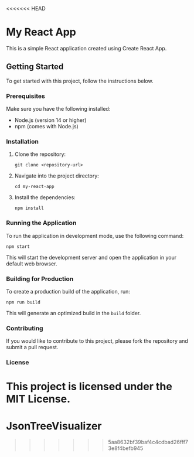 <<<<<<< HEAD
# My React App

This is a simple React application created using Create React App.

## Getting Started

To get started with this project, follow the instructions below.

### Prerequisites

Make sure you have the following installed:

- Node.js (version 14 or higher)
- npm (comes with Node.js)

### Installation

1. Clone the repository:

   ```
   git clone <repository-url>
   ```

2. Navigate into the project directory:

   ```
   cd my-react-app
   ```

3. Install the dependencies:

   ```
   npm install
   ```

### Running the Application

To run the application in development mode, use the following command:

```
npm start
```

This will start the development server and open the application in your default web browser.

### Building for Production

To create a production build of the application, run:

```
npm run build
```

This will generate an optimized build in the `build` folder.

### Contributing

If you would like to contribute to this project, please fork the repository and submit a pull request.

### License

This project is licensed under the MIT License.
=======
# JsonTreeVisualizer
>>>>>>> 5aa8632bf39baf4c4cdbad26fff73e8f4befb945
